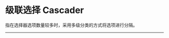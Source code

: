 # 级联选择 Cascader

指在选择器选项数量较多时，采用多级分类的方式将选项进行分隔。

---

<script setup>
import CascaderBasicUse from "./component/cascader-basic-use.md"
import CascaderClear from "./component/cascader-clear.md"
import CascaderDisabled from "./component/cascader-disabled.md"
import CascaderFormat from "./component/cascader-format.md"
import CascaderMultiple from "./component/cascader-multiple.md"
import CascaderLoading from "./component/cascader-loading.md"
import CascaderLoad from "./component/cascader-load.md"
import CascaderApi from "./component/cascader-api.md"
import CascaderTip from "./component/cascader-tip.md"
</script>

<ClientOnly>
<cascader-basic-use />
<cascader-clear />
<cascader-format />
<cascader-multiple />
<cascader-loading />
<cascader-load />
</ClientOnly>
<cascader-api />
<cascader-tip />
